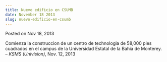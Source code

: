 ```yaml
---
title: Nuevo edificio en CSUMB
date: November 18 2013
slug: nuevo-edificio-en-csumb
---
```


 



<span class="date">Posted on Nov 18, 2013    </span>
<p>Comienza la construccion de un centro de technologia de 58,000
pies cuadrados en el campus de la Universidad Estatal de la Bahia
de Monterey.<br>
&#x2013; <em>KSMS (Univision)</em>, Nov. 12, 2013</br></p>





 
